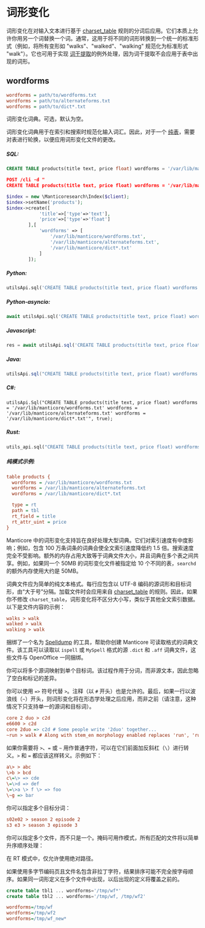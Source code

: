 # 词形变化

词形变化在对输入文本进行基于 [charset_table](../../Creating_a_table/NLP_and_tokenization/Low-level_tokenization.md#charset_table) 规则的分词后应用。它们本质上允许你用另一个词替换一个词。通常，这用于将不同的词形转换到一个统一的标准形式（例如，将所有变形如 "walks"、"walked"、"walking" 规范化为标准形式 "walk"）。它也可用于实现 [词干提取](../../Creating_a_table/NLP_and_tokenization/Morphology.md)的例外处理，因为词干提取不会应用于表中出现的词形。

## wordforms

```ini
wordforms = path/to/wordforms.txt
wordforms = path/to/alternateforms.txt
wordforms = path/to/dict*.txt
```

<!-- example wordforms -->
词形变化词典。可选，默认为空。

词形变化词典用于在索引和搜索时规范化输入词汇。因此，对于一个 [纯表](../../Creating_a_table/Local_tables/Plain_table.md)，需要对表进行轮换，以便应用词形变化文件的更改。

<!-- intro -->
##### SQL:

<!-- request SQL -->

```sql
CREATE TABLE products(title text, price float) wordforms = '/var/lib/manticore/wordforms.txt' wordforms = '/var/lib/manticore/alternateforms.txt /var/lib/manticore/dict*.txt'
```

<!-- request JSON -->

```json
POST /cli -d "
CREATE TABLE products(title text, price float) wordforms = '/var/lib/manticore/wordforms.txt' wordforms = '/var/lib/manticore/alternateforms.txt' wordforms = '/var/lib/manticore/dict*.txt'"
```

<!-- request PHP -->

```php
$index = new \Manticoresearch\Index($client);
$index->setName('products');
$index->create([
            'title'=>['type'=>'text'],
            'price'=>['type'=>'float']
        ],[
            'wordforms' => [
                '/var/lib/manticore/wordforms.txt',
                '/var/lib/manticore/alternateforms.txt',
                '/var/lib/manticore/dict*.txt'
            ]
        ]);
```
<!-- intro -->
##### Python:

<!-- request Python -->

```python
utilsApi.sql('CREATE TABLE products(title text, price float) wordforms = \'/var/lib/manticore/wordforms.txt\' wordforms = \'/var/lib/manticore/alternateforms.txt\' wordforms = \'/var/lib/manticore/dict*.txt\'')
```

<!-- intro -->
##### Python-asyncio:

<!-- request Python-asyncio -->

```python
await utilsApi.sql('CREATE TABLE products(title text, price float) wordforms = \'/var/lib/manticore/wordforms.txt\' wordforms = \'/var/lib/manticore/alternateforms.txt\' wordforms = \'/var/lib/manticore/dict*.txt\'')
```

<!-- intro -->
##### Javascript:

<!-- request javascript -->

```javascript
res = await utilsApi.sql('CREATE TABLE products(title text, price float)wordforms = \'/var/lib/manticore/wordforms.txt\' wordforms = \'/var/lib/manticore/alternateforms.txt\' wordforms = \'/var/lib/manticore/dict*.txt\'');
```

<!-- intro -->
##### Java:
<!-- request Java -->
```java
utilsApi.sql("CREATE TABLE products(title text, price float) wordforms = '/var/lib/manticore/wordforms.txt' wordforms = '/var/lib/manticore/alternateforms.txt' wordforms = '/var/lib/manticore/dict*.txt'", true);
```

<!-- intro -->
##### C#:
<!-- request C# -->
```clike
utilsApi.Sql("CREATE TABLE products(title text, price float) wordforms = '/var/lib/manticore/wordforms.txt' wordforms = '/var/lib/manticore/alternateforms.txt' wordforms = '/var/lib/manticore/dict*.txt'", true);
```

<!-- intro -->
##### Rust:

<!-- request Rust -->

```rust
utils_api.sql("CREATE TABLE products(title text, price float) wordforms = '/var/lib/manticore/wordforms.txt' wordforms = '/var/lib/manticore/alternateforms.txt' wordforms = '/var/lib/manticore/dict*.txt'", Some(true)).await;
```

<!-- intro -->
##### 纯模式示例:

<!-- request CONFIG -->

```ini
table products {
  wordforms = /var/lib/manticore/wordforms.txt
  wordforms = /var/lib/manticore/alternateforms.txt
  wordforms = /var/lib/manticore/dict*.txt

  type = rt
  path = tbl
  rt_field = title
  rt_attr_uint = price
}
```
<!-- end -->

Manticore 中的词形变化支持旨在良好处理大型词典。它们对索引速度有中度影响；例如，包含 100 万条词条的词典会使全文索引速度降低约 1.5 倍。搜索速度完全不受影响。额外的内存占用大致等于词典文件大小，并且词典在多个表之间共享。例如，如果同一个 50MB 的词形变化文件被指定给 10 个不同的表，`searchd` 的额外内存使用大约是 50MB。

<!-- example wf_simple -->
词典文件应为简单的纯文本格式。每行应包含以 UTF-8 编码的源词形和目标词形，由“大于号”分隔。加载文件时会应用来自 [charset_table](../../Creating_a_table/NLP_and_tokenization/Low-level_tokenization.md#charset_table) 的规则。因此，如果你不修改 `charset_table`，词形变化将不区分大小写，类似于其他全文索引数据。以下是文件内容的示例：

<!-- request Example -->
```ini
walks > walk
walked > walk
walking > walk
```
<!-- end -->

捆绑了一个名为 [Spelldump](../../Miscellaneous_tools.md#spelldump) 的工具，帮助你创建 Manticore 可读取格式的词典文件。该工具可以读取以 `ispell` 或 `MySpell` 格式的源 `.dict` 和 `.aff` 词典文件，这些文件与 OpenOffice 一同捆绑。

你可以将多个源词映射到单个目标词。该过程作用于分词，而非源文本，因此忽略了空白和标记的差异。

<!-- example wf_more_complex -->
你可以使用 `=>` 符号代替 `>`。注释（以 `#` 开头）也是允许的。最后，如果一行以波浪线（`~`）开头，则词形变化将在形态学处理之后应用，而非之前（请注意，这种情况下只支持单一的源词和目标词）。

<!-- request Example -->
```ini
core 2 duo > c2d
e6600 > c2d
core 2duo => c2d # Some people write '2duo' together...
~run > walk # Along with stem_en morphology enabled replaces 'run', 'running', 'runs' (and any other words that stem to just 'run') to 'walk'
```
<!-- end -->

<!-- example wf_escaping -->
如果你需要将 `>`、`=` 或 `~` 用作普通字符，可以在它们前面加反斜杠（`\`）进行转义。`>` 和 `=` 都应该这样转义。示例如下：

<!-- request Example -->
```ini
a\> > abc
\>b > bcd
c\=\> => cde
\=\>d => def
\=\>a \> f \> => foo
\~g => bar
```
<!-- end -->

<!-- example wf_multiple_tokens -->
你可以指定多个目标分词：

<!-- request Example -->
```ini
s02e02 > season 2 episode 2
s3 e3 > season 3 episode 3
```
<!-- end -->

<!-- example wf_multiple_files -->
你可以指定多个文件，而不只是一个。掩码可用作模式，所有匹配的文件将以简单升序顺序处理：

在 RT 模式中，仅允许使用绝对路径。

如果使用多字节编码页且文件名包含非拉丁字符，结果排序可能不完全按字母顺序。如果同一词形定义在多个文件中出现，以后出现的定义将覆盖之前的。

<!-- request SQL -->
```sql
create table tbl1 ... wordforms='/tmp/wf*'
create table tbl2 ... wordforms='/tmp/wf, /tmp/wf2'
```

<!-- request Config -->
```ini
wordforms=/tmp/wf
wordforms=/tmp/wf2
wordforms=/tmp/wf_new*
```

<!-- end -->


<!-- proofread -->

